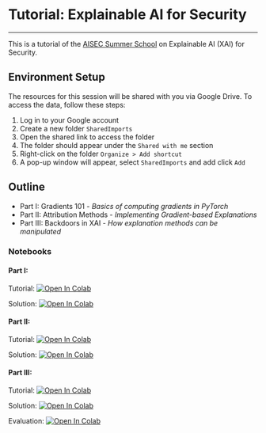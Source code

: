 # Tutorial: Explainable AI for Security


--- 

This is a tutorial of the [AISEC Summer School](https://aisec-summerschool.cysec.wien) on Explainable AI (XAI) for Security.

## Environment Setup

The resources for this session will be shared with you via Google Drive. To access the data, follow these steps:

1. Log in to your Google account
2. Create a new folder `SharedImports`
3. Open the shared link to access the folder
4. The folder should appear under the `Shared with me` section
5. Right-click on the folder `Organize > Add shortcut`
6. A pop-up window will appear, select `SharedImports` and add click `Add`

## Outline

* Part I: Gradients 101 - *Basics of computing gradients in PyTorch*
* Part II: Attribution Methods - *Implementing Gradient-based Explanations*
* Part III: Backdoors in XAI - *How explanation methods can be manipulated*

### Notebooks

#### Part I: 
Tutorial: [![Open In Colab](https://colab.research.google.com/assets/colab-badge.svg)](https://colab.research.google.com/github/AISEC-Summerschool/tutorials2025/blob/main/tutorial-xai/notebooks/1_gradients-101.ipynb)

Solution: [![Open In Colab](https://colab.research.google.com/assets/colab-badge.svg)](https://colab.research.google.com/github/AISEC-Summerschool/tutorials2025/blob/main/tutorial-xai/solutions/1_gradients-101_solution.ipynb)


#### Part II: 
Tutorial: [![Open In Colab](https://colab.research.google.com/assets/colab-badge.svg)](https://colab.research.google.com/github/AISEC-Summerschool/tutorials2025/blob/main/tutorial-xai/notebooks/2_gradients-xai.ipynb)

Solution: [![Open In Colab](https://colab.research.google.com/assets/colab-badge.svg)](https://colab.research.google.com/github/AISEC-Summerschool/tutorials2025/blob/main/tutorial-xai/solutions/2_gradients-xai_solution.ipynb)


#### Part III: 
Tutorial: [![Open In Colab](https://colab.research.google.com/assets/colab-badge.svg)](https://colab.research.google.com/github/AISEC-Summerschool/tutorials2025/blob/main/tutorial-xai/solutions/3_gradients-xaisec.ipynb)

Solution: [![Open In Colab](https://colab.research.google.com/assets/colab-badge.svg)](https://colab.research.google.com/github/AISEC-Summerschool/tutorials2025/blob/main/tutorial-xai/solutions/3_gradients-xaisec_solution.ipynb)

Evaluation: [![Open In Colab](https://colab.research.google.com/assets/colab-badge.svg)](https://colab.research.google.com/github/AISEC-Summerschool/tutorials2025/blob/main/tutorial-xai/solutions/4_gradients_xaisec-eval_solution.ipynb)
